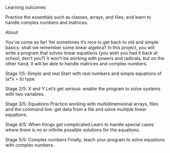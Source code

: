  Learning outcomes

Practice the essentials such as classes, arrays, and files, and learn to handle complex numbers and matrices.

 About

You’ve come so far! Yet sometimes it’s nice to get back to old and simple basics: shall we remember some linear algebra? In this project, you will write a program that solves linear equations (you wish you had it back at school, don’t you?) It won’t be working with powers and radicals, but on the other hand, it will be able to handle matrices and complex numbers.




Stage 1/5: Simple and real
Start with real numbers and simple equations of (a*x = b) type.


Stage 2/5: X and Y
Let’s get serious: enable the program to solve systems with two variables.

Stage 3/5: Equations
Practice working with multidimensional arrays, files and the command line: get data from a file and solve multiple linear equations.

Stage 4/5: When things get complicated
Learn to handle special cases where there is no or infinite possible solutions for the equations.

Stage 5/5: Complex numbers
Finally, teach your program to solve equations with complex numbers. 




